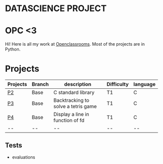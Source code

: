 # DATASCIENCE PROJECT

# OPC <3

Hi! Here is all my work at [Openclassrooms](https://openclassrooms.com/fr/). Most of the projects are in Python.

# Projects

| Projects | Branch | description | Difficulty | language | 
|--|--|--|--|--|
| [P2](https://github.com/SmadjaPaul/DATASCIENCE-PROJECT/tree/master/OPC_P2) | Base | C standard library | T1 |C | 125 | 
| [P3](https://github.com/SmadjaPaul/DATASCIENCE-PROJECT/tree/master/OPC_P3) | Base |Backtracking to solve a tetris game | T1 | C | NP | 
| [P4](https://github.com/SmadjaPaul/DATASCIENCE-PROJECT/tree/master/OPC_P4) | Base | Display a line in function of fd | T1 | C | NP | 
|--|--|--|--|--|--|

## Tests
- evaluations
